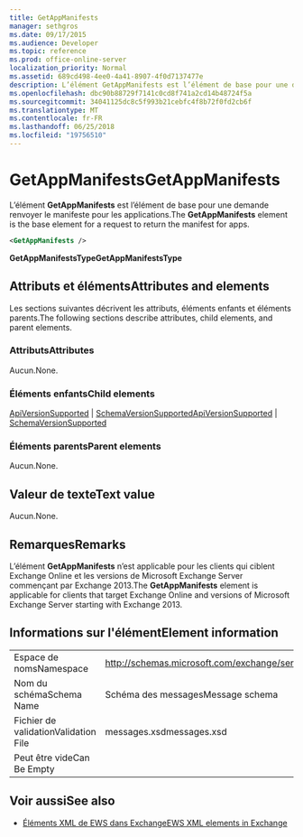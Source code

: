 ```yaml
---
title: GetAppManifests
manager: sethgros
ms.date: 09/17/2015
ms.audience: Developer
ms.topic: reference
ms.prod: office-online-server
localization_priority: Normal
ms.assetid: 689cd498-4ee0-4a41-8907-4f0d7137477e
description: L’élément GetAppManifests est l’élément de base pour une demande renvoyer le manifeste pour les applications.
ms.openlocfilehash: dbc90b88729f7141c0cd8f741a2cd14b48724f5a
ms.sourcegitcommit: 34041125dc8c5f993b21cebfc4f8b72f0fd2cb6f
ms.translationtype: MT
ms.contentlocale: fr-FR
ms.lasthandoff: 06/25/2018
ms.locfileid: "19756510"
---
```

# <a name="getappmanifests"></a><span data-ttu-id="05ecc-103">GetAppManifests</span><span class="sxs-lookup"><span data-stu-id="05ecc-103">GetAppManifests</span></span>

<span data-ttu-id="05ecc-104">L’élément **GetAppManifests** est l’élément de base pour une demande renvoyer le manifeste pour les applications.</span><span class="sxs-lookup"><span data-stu-id="05ecc-104">The **GetAppManifests** element is the base element for a request to return the manifest for apps.</span></span> 
  
```xml
<GetAppManifests />
```

 <span data-ttu-id="05ecc-105">**GetAppManifestsType**</span><span class="sxs-lookup"><span data-stu-id="05ecc-105">**GetAppManifestsType**</span></span>
## <a name="attributes-and-elements"></a><span data-ttu-id="05ecc-106">Attributs et éléments</span><span class="sxs-lookup"><span data-stu-id="05ecc-106">Attributes and elements</span></span>

<span data-ttu-id="05ecc-107">Les sections suivantes décrivent les attributs, éléments enfants et éléments parents.</span><span class="sxs-lookup"><span data-stu-id="05ecc-107">The following sections describe attributes, child elements, and parent elements.</span></span>
  
### <a name="attributes"></a><span data-ttu-id="05ecc-108">Attributs</span><span class="sxs-lookup"><span data-stu-id="05ecc-108">Attributes</span></span>

<span data-ttu-id="05ecc-109">Aucun.</span><span class="sxs-lookup"><span data-stu-id="05ecc-109">None.</span></span>
  
### <a name="child-elements"></a><span data-ttu-id="05ecc-110">Éléments enfants</span><span class="sxs-lookup"><span data-stu-id="05ecc-110">Child elements</span></span>

<span data-ttu-id="05ecc-111">[ApiVersionSupported](apiversionsupported.md) | [SchemaVersionSupported](schemaversionsupported.md)</span><span class="sxs-lookup"><span data-stu-id="05ecc-111">[ApiVersionSupported](apiversionsupported.md) | [SchemaVersionSupported](schemaversionsupported.md)</span></span>
  
### <a name="parent-elements"></a><span data-ttu-id="05ecc-112">Éléments parents</span><span class="sxs-lookup"><span data-stu-id="05ecc-112">Parent elements</span></span>

<span data-ttu-id="05ecc-113">Aucun.</span><span class="sxs-lookup"><span data-stu-id="05ecc-113">None.</span></span>
  
## <a name="text-value"></a><span data-ttu-id="05ecc-114">Valeur de texte</span><span class="sxs-lookup"><span data-stu-id="05ecc-114">Text value</span></span>

<span data-ttu-id="05ecc-115">Aucun.</span><span class="sxs-lookup"><span data-stu-id="05ecc-115">None.</span></span>
  
## <a name="remarks"></a><span data-ttu-id="05ecc-116">Remarques</span><span class="sxs-lookup"><span data-stu-id="05ecc-116">Remarks</span></span>

<span data-ttu-id="05ecc-117">L’élément **GetAppManifests** n’est applicable pour les clients qui ciblent Exchange Online et les versions de Microsoft Exchange Server commençant par Exchange 2013.</span><span class="sxs-lookup"><span data-stu-id="05ecc-117">The **GetAppManifests** element is applicable for clients that target Exchange Online and versions of Microsoft Exchange Server starting with Exchange 2013.</span></span> 
  
## <a name="element-information"></a><span data-ttu-id="05ecc-118">Informations sur l'élément</span><span class="sxs-lookup"><span data-stu-id="05ecc-118">Element information</span></span>

|||
|:-----|:-----|
|<span data-ttu-id="05ecc-119">Espace de noms</span><span class="sxs-lookup"><span data-stu-id="05ecc-119">Namespace</span></span>  <br/> |http://schemas.microsoft.com/exchange/services/2006/messages  <br/> |
|<span data-ttu-id="05ecc-120">Nom du schéma</span><span class="sxs-lookup"><span data-stu-id="05ecc-120">Schema Name</span></span>  <br/> |<span data-ttu-id="05ecc-121">Schéma des messages</span><span class="sxs-lookup"><span data-stu-id="05ecc-121">Message schema</span></span>  <br/> |
|<span data-ttu-id="05ecc-122">Fichier de validation</span><span class="sxs-lookup"><span data-stu-id="05ecc-122">Validation File</span></span>  <br/> |<span data-ttu-id="05ecc-123">messages.xsd</span><span class="sxs-lookup"><span data-stu-id="05ecc-123">messages.xsd</span></span>  <br/> |
|<span data-ttu-id="05ecc-124">Peut être vide</span><span class="sxs-lookup"><span data-stu-id="05ecc-124">Can Be Empty</span></span>  <br/> ||
   
## <a name="see-also"></a><span data-ttu-id="05ecc-125">Voir aussi</span><span class="sxs-lookup"><span data-stu-id="05ecc-125">See also</span></span>



- [<span data-ttu-id="05ecc-126">Éléments XML de EWS dans Exchange</span><span class="sxs-lookup"><span data-stu-id="05ecc-126">EWS XML elements in Exchange</span></span>](ews-xml-elements-in-exchange.md)

